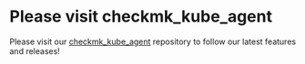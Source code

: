 # Please visit checkmk_kube_agent

Please visit our [checkmk_kube_agent] repository to follow our latest features and releases!

[checkmk_kube_agent]: https://github.com/tribe29/checkmk_kube_agent

